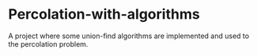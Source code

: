 # Percolation-with-algorithms
A project where some union-find algorithms are implemented and used to the percolation problem.
